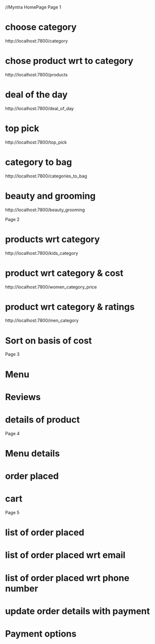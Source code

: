 //Myntra HomePage
Page 1
# choose category
http://localhost:7800/category
# chose product wrt to category
http://localhost:7800/products
# deal of the day 
http://localhost:7800/deal_of_day
# top pick 
http://localhost:7800/top_pick
# category to bag
http://localhost:7800/categories_to_bag
# beauty and grooming
http://localhost:7800/beauty_grooming


Page 2
# products wrt category
http://localhost:7800/kids_category
# product wrt category & cost 
http://localhost:7800/women_category_price

# product wrt category & ratings
http://localhost:7800/men_category
# Sort on basis of cost 

Page 3 
# Menu 
# Reviews
# details of product

Page 4 
# Menu details 
# order placed
# cart 
 
Page 5
# list of order placed
# list of order placed wrt email
# list of order placed wrt phone number
# update order details with payment
# Payment options
